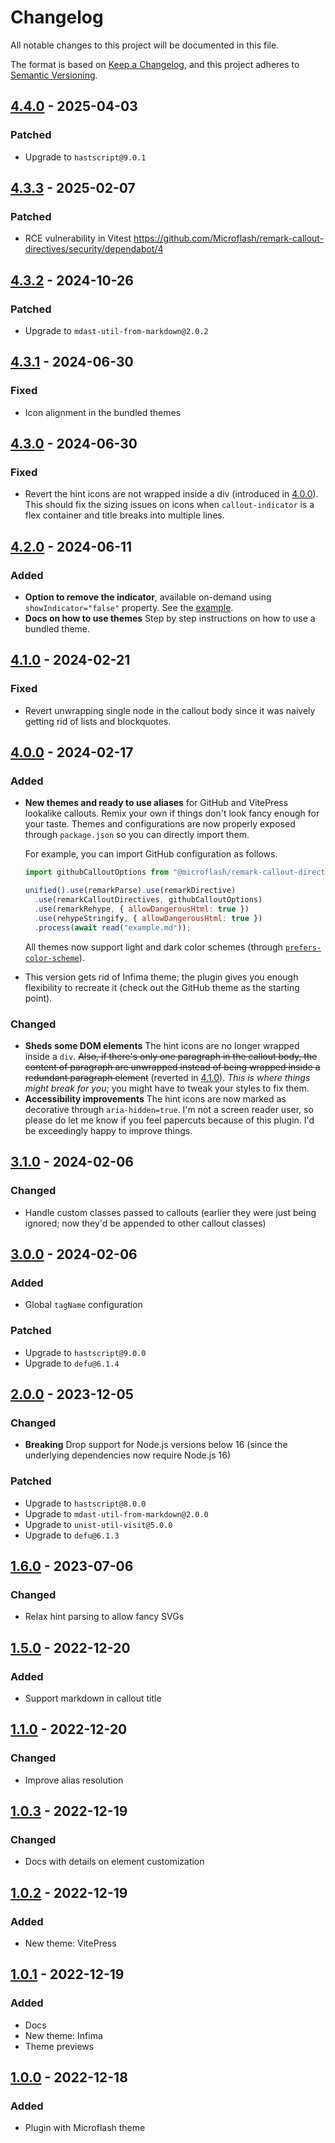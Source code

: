 # Changelog

All notable changes to this project will be documented in this file.

The format is based on [Keep a Changelog](https://keepachangelog.com/en/1.1.0/),
and this project adheres to [Semantic Versioning](https://semver.org/spec/v2.0.0.html).

## [4.4.0] - 2025-04-03

### Patched

- Upgrade to `hastscript@9.0.1`

## [4.3.3] - 2025-02-07

### Patched

- RCE vulnerability in Vitest <https://github.com/Microflash/remark-callout-directives/security/dependabot/4>

## [4.3.2] - 2024-10-26

### Patched

- Upgrade to `mdast-util-from-markdown@2.0.2`

## [4.3.1] - 2024-06-30

### Fixed

- Icon alignment in the bundled themes

## [4.3.0] - 2024-06-30

### Fixed

- Revert the hint icons are not wrapped inside a div (introduced in [4.0.0](#400---2024-02-17)). This should fix the sizing issues on icons when `callout-indicator` is a flex container and title breaks into multiple lines.

## [4.2.0] - 2024-06-11

### Added

- **Option to remove the indicator**, available on-demand using `showIndicator="false"` property. See the [example](https://github.com/Microflash/remark-callout-directives?tab=readme-ov-file#example-remove-the-indicator).
- **Docs on how to use themes** Step by step instructions on how to use a bundled theme.

## [4.1.0] - 2024-02-21

### Fixed

- Revert unwrapping single node in the callout body since it was naively getting rid of lists and blockquotes.

## [4.0.0] - 2024-02-17

### Added

- **New themes and ready to use aliases** for GitHub and VitePress lookalike callouts. Remix your own if things don't look fancy enough for your taste. Themes and configurations are now properly exposed through `package.json` so you can directly import them.
  
  For example, you can import GitHub configuration as follows.
  
  ```js
  import githubCalloutOptions from "@microflash/remark-callout-directives/config/github";
  
  unified().use(remarkParse).use(remarkDirective)
    .use(remarkCalloutDirectives, githubCalloutOptions)
    .use(remarkRehype, { allowDangerousHtml: true })
    .use(rehypeStringify, { allowDangerousHtml: true })
    .process(await read("example.md"));
  ```
  
  All themes now support light and dark color schemes (through [`prefers-color-scheme`](https://developer.mozilla.org/en-US/docs/Web/CSS/@media/prefers-color-scheme)).

- This version gets rid of Infima theme; the plugin gives you enough flexibility to recreate it (check out the GitHub theme as the starting point).

### Changed

- **Sheds some DOM elements** The hint icons are no longer wrapped inside a `div`. ~~Also, if there's only one paragraph in the callout body, the content of paragraph are unwrapped instead of being wrapped inside a redundant paragraph element~~ (reverted in [4.1.0](#410---2024-02-21)). _This is where things might break for you_; you might have to tweak your styles to fix them.
- **Accessibility improvements** The hint icons are now marked as decorative through `aria-hidden=true`. I'm not a screen reader user, so please do let me know if you feel papercuts because of this plugin. I'd be exceedingly happy to improve things.

## [3.1.0] - 2024-02-06

### Changed

- Handle custom classes passed to callouts (earlier they were just being ignored; now they'd be appended to other callout classes)

## [3.0.0] - 2024-02-06

### Added

- Global `tagName` configuration

### Patched

- Upgrade to `hastscript@9.0.0`
- Upgrade to `defu@6.1.4`

## [2.0.0] - 2023-12-05

### Changed

- **Breaking** Drop support for Node.js versions below 16 (since the underlying dependencies now require Node.js 16)

### Patched

- Upgrade to `hastscript@8.0.0`
- Upgrade to `mdast-util-from-markdown@2.0.0`
- Upgrade to `unist-util-visit@5.0.0`
- Upgrade to `defu@6.1.3`

## [1.6.0] - 2023-07-06

### Changed

- Relax hint parsing to allow fancy SVGs

## [1.5.0] - 2022-12-20

### Added

- Support markdown in callout title

## [1.1.0] - 2022-12-20

### Changed

- Improve alias resolution

## [1.0.3] - 2022-12-19

### Changed

- Docs with details on element customization

## [1.0.2] - 2022-12-19

### Added

- New theme: VitePress

## [1.0.1] - 2022-12-19

### Added

- Docs
- New theme: Infima
- Theme previews

## [1.0.0] - 2022-12-18

### Added

- Plugin with Microflash theme

[4.4.0]: https://github.com/Microflash/remark-callout-directives/compare/v4.3.3...v4.4.0
[4.3.3]: https://github.com/Microflash/remark-callout-directives/compare/v4.3.2...v4.3.3
[4.3.2]: https://github.com/Microflash/remark-callout-directives/compare/v4.3.1...v4.3.2
[4.3.1]: https://github.com/Microflash/remark-callout-directives/compare/v4.3.0...v4.3.1
[4.3.0]: https://github.com/Microflash/remark-callout-directives/compare/v4.2.0...v4.3.0
[4.2.0]: https://github.com/Microflash/remark-callout-directives/compare/v4.1.0...v4.2.0
[4.1.0]: https://github.com/Microflash/remark-callout-directives/compare/v4.0.0...v4.1.0
[4.0.0]: https://github.com/Microflash/remark-callout-directives/compare/v3.1.0...v4.0.0
[3.1.0]: https://github.com/Microflash/remark-callout-directives/compare/v3.0.0...v3.1.0
[3.0.0]: https://github.com/Microflash/remark-callout-directives/compare/v2.0.0...v3.0.0
[2.0.0]: https://github.com/Microflash/remark-callout-directives/compare/v1.6.0...v2.0.0
[1.6.0]: https://github.com/Microflash/remark-callout-directives/compare/v1.5.0...v1.6.0
[1.5.0]: https://github.com/Microflash/remark-callout-directives/compare/v1.1.0...v1.5.0
[1.1.0]: https://github.com/Microflash/remark-callout-directives/compare/v1.0.3...v1.1.0
[1.0.3]: https://github.com/Microflash/remark-callout-directives/compare/v1.0.2...v1.0.3
[1.0.2]: https://github.com/Microflash/remark-callout-directives/compare/v1.0.1...v1.0.2
[1.0.1]: https://github.com/Microflash/remark-callout-directives/compare/v1.0.0...v1.0.1
[1.0.0]: https://github.com/Microflash/remark-callout-directives/releases/tag/v1.0.0
